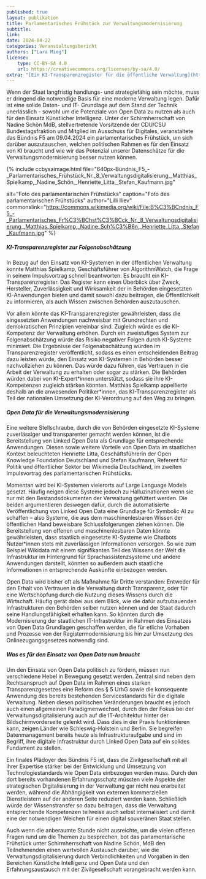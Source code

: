```yaml
---
published: true
layout: publikation
title: Parlamentarisches Frühstück zur Verwaltungsmodernisierung
subtitle: 
link: 
date: 2024-04-22
categories: Veranstaltungsbericht
authors: ["Lara Mieg"]
license:
    type: CC-BY-SA 4.0
    url: https://creativecommons.org/licenses/by-sa/4.0/
extra: "[Ein KI-Transparenzregister für die öffentliche Verwaltung](https://algorithmwatch.org/de/transparenzregister-oeffentliche-verwaltung-2023/){:target='_blank'} <br/> [Open Data Knowledge Hub der OKFN](https://opendata.okfn.de/){:target='_blank'} <br/> [Impulse zu Open Data in der Datenstrategie](https://blog.wikimedia.de/2022/11/01/impulse-zur-datenstrategie/){:target='_blank'} <br/> [Fotos des parlamentarischen Frühstücks auf Wikimdia Commons](https://commons.wikimedia.org/wiki/Category:B%C3%BCndnis_F5_%E2%80%93_Parlamentarisches_Fr%C3%BChst%C3%BCck_Nr._8_Verwaltungsdigitalisierung){:target='_blank'}"
---
```


Wenn der Staat langfristig handlungs- und strategiefähig sein möchte, muss er dringend die
notwendige Basis für eine moderne Verwaltung legen. Dafür ist eine solide Daten- und IT-
Grundlage auf dem Stand der Technik unerlässlich - sowohl um die Potenziale von Open
Data zu nutzen als auch für den Einsatz Künstlicher Intelligenz. Unter der Schirmherrschaft
von Nadine Schön MdB, stellvertretende Vorsitzende der CDU/CSU Bundestagsfraktion und
Mitglied im Ausschuss für Digitales, veranstaltete das Bündnis F5 am 09.04.2024 ein
parlamentarisches Frühstück, um sich darüber auszutauschen, welchen politischen Rahmen
es für den Einsatz von KI braucht und wie wir das Potenzial unserer Datenschätze für die
Verwaltungsmodernisierung besser nutzen können.

{% include ccbysaimage.html file="640px-Bündnis_F5_-_Parlamentarisches_Frühstück_Nr._8_Verwaltungsdigitalisierung,_Matthias_Spielkamp,_Nadine_Schön,_Henriette_Litta,_Stefan_Kaufmann.jpg"

alt="Foto des parlamentarischen Frühstücks" caption="Foto des parlamentarischen Frühstücks" author="Lilli Iliev" commonslink="https://commons.wikimedia.org/wiki/File:B%C3%BCndnis_F5_-_Parlamentarisches_Fr%C3%BChst%C3%BCck_Nr._8_Verwaltungsdigitalisierung,_Matthias_Spielkamp,_Nadine_Sch%C3%B6n,_Henriette_Litta,_Stefan_Kaufmann.jpg" %}

##### KI-Transparenzregister zur Folgenabschätzung 
In Bezug auf den Einsatz von KI-Systemen in der öffentlichen Verwaltung konnte Matthias Spielkamp, Geschäftsführer von AlgorithmWatch, die Frage in seinem Impulsvortrag schnell beantworten: Es braucht ein KI-Transparenzregister. Das Register kann einen Überblick über Zweck, Hersteller, Zuverlässigkeit und Wirksamkeit der in Behörden eingesetzten KI-Anwendungen bieten und damit sowohl dazu beitragen, die Öffentlichkeit zu informieren, als auch Wissen zwischen Behörden auszutauschen. 

Vor allem könnte das KI-Transparenzregister gewährleisten, dass die eingesetzten Anwendungen nachweisbar mit Grundrechten und demokratischen Prinzipien vereinbar sind. Zugleich würde es die KI-Kompetenz der Verwaltung erhöhen. Durch ein zweistufiges System zur Folgenabschätzung würde das Risiko negativer Folgen durch KI-Systeme minimiert. Die Ergebnisse der Folgenabschätzung würden im Transparenzregister veröffentlicht, sodass es einen entscheidenden Beitrag dazu leisten würde, den  Einsatz von KI-Systemen in Behörden besser nachvollziehen zu können. Das würde dazu führen, das Vertrauen in die Arbeit der Verwaltung zu erhalten oder sogar zu stärken. Die Behörden würden dabei von KI-Expert\*innen unterstützt, sodass sie ihre KI-Kompetenzen zugleich stärken könnten. Matthias Spielkamp appellierte deshalb an die anwesenden Politiker\*innen, das KI-Transparenzregister als Teil der nationalen Umsetzung der KI-Verordnung auf den Weg zu bringen. 

##### Open Data für die Verwaltungsmodernisierung
Eine weitere Stellschraube, durch die von Behörden eingesetzte KI-Systeme zuverlässiger und transparenter gemacht werden können, ist die Bereitstellung von Linked Open Data als Grundlage für entsprechende Anwendungen. Diesen sowie weitere Vorteile von Open Data im staatlichen Kontext beleuchteten Henriette Litta, Geschäftsführerin der Open Knowledge Foundation Deutschland und Stefan Kaufmann, Referent für Politik und öffentlicher Sektor bei Wikimedia Deutschland, im zweiten Impulsvortrag des parlamentarischen Frühstücks. 

Momentan wird bei KI-Systemen vielerorts auf Large Language Models gesetzt. Häufig neigen diese Systeme jedoch zu Halluzinationen wenn sie nur mit den Bestandsdokumenten der Verwaltung gefüttert werden. Die beiden argumentieren deswegen dafür, durch die automatisierte Veröffentlichung von Linked Open Data eine Grundlage für Symbolic AI zu schaffen – also Systeme, die aus dem maschinenlesbaren Wissen der öffentlichen Hand beweisbare Schlussfolgerungen ziehen können. Die Bereitstellung von offenen und maschinenlesbaren Daten könnte gewährleisten, dass staatlich eingesetzte KI-Systeme wie Chatbots Nutzer*innen stets mit zuverlässigen Informationen versorgen. So wie zum Beispiel Wikidata mit einem signifikanten Teil des Wissens der Welt die Infrastruktur im Hintergrund für Sprachassistenzsysteme und andere Anwendungen darstellt, könnten so außerdem auch staatliche Informationen in entsprechende Auskünfte einbezogen werden.

Open Data wird bisher oft als Maßnahme für Dritte verstanden: Entweder für den Erhalt von Vertrauen in die Verwaltung durch Transparenz, oder für eine Wertschöpfung durch die Nutzung dieses Wissens durch die Wirtschaft. Häufig gerät dabei aus dem Blick, wie die dafür aufzubauenden Infrastrukturen den Behörden selber nutzen können und der Staat dadurch seine Handlungsfähigkeit erhalten kann. So könnten durch die Modernisierung der staatlichen IT-Infrastruktur im Rahmen des Einsatzes von Open Data Grundlagen geschaffen werden, die für etliche Vorhaben und Prozesse von der Registermodernisierung bis hin zur Umsetzung des Onlinezugangsgesetzes notwendig sind.

##### Was es für den Einsatz von Open Data nun braucht
Um den Einsatz von Open Data politisch zu fördern, müssen nun verschiedene Hebel in Bewegung gesetzt werden. Zentral sind neben dem Rechtsanspruch auf Open Data im Rahmen eines starken Transparenzgesetzes eine Reform des § 5 UrhG sowie die konsequente Anwendung des bereits bestehenden Servicestandards für die digitale Verwaltung. Neben diesen politischen Veränderungen braucht es jedoch auch einen allgemeinen Paradigmenwechsel, durch den der Fokus bei der Verwaltungsdigitalisierung auch auf die IT-Architektur hinter der Bildschirmvorderseite gelenkt wird. Dass dies in der Praxis funktionieren kann, zeigen Länder wie Schleswig-Holstein und Berlin. Sie begreifen Datenmanagement bereits heute als Infrastrukturaufgabe und sind im Begriff, ihre digitale Infrastruktur durch Linked Open Data auf ein solides Fundament zu stellen. 

Ein finales Plädoyer des Bündnis F5 ist, dass die Zivilgesellschaft mit all ihrer Expertise stärker bei der Entwicklung und Umsetzung von Technologiestandards wie Open Data einbezogen werden muss. Durch den dort bereits vorhandenen Erfahrungsschatz müssten viele Aspekte der strategischen Digitalisierung in der Verwaltung gar nicht neu erarbeitet werden, während die Abhängigkeit von externen kommerziellen Dienstleistern auf der anderen Seite reduziert werden kann. Schließlich würde der Wissenstransfer so dazu beitragen, dass die Verwaltung entsprechende Kompetenzen teilweise auch selbst internalisiert und damit eine der notwendigen Weichen für einen digital souveränen Staat stellen. 

Auch wenn die anberaumte Stunde nicht ausreichte, um die vielen offenen Fragen rund um die Themen zu besprechen, bot das parlamentarische Frühstück unter Schirmherrschaft von Nadine Schön, MdB den Teilnehmenden einen wertvollen Austausch darüber, wie die Verwaltungsdigitalisierung durch Verbindlichkeiten und Vorgaben in den Bereichen Künstliche Intelligenz und Open Data und den Erfahrungsaustausch mit der Zivilgesellschaft vorangebracht werden kann. 

